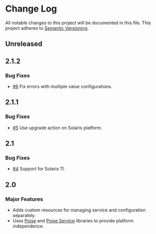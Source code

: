 # Change Log
All notable changes to this project will be documented in this file.
This project adheres to [Semantic Versioning](http://semver.org/).

## Unreleased

## 2.1.2
### Bug Fixes
- [#6][PR#6] Fix errors with multiple value configurations.

## 2.1.1
### Bug Fixes
- [#5][PR#5] Use upgrade action on Solaris platform.

## 2.1
### Bug Fixes
- [#4][PR#4] Support for Solaris 11.

## 2.0
### Major Features
- Adds custom resources for managing service and configuration separately.
- Uses [Poise][1] and [Poise Service][0] libraries to provide platform independence.

[0]: https://github.com/poise/poise-service
[1]: https://github.com/poise/poise
[PR#6]: https://github.com/johnbellone/collectd-cookbook/pull/6
[PR#5]: https://github.com/johnbellone/collectd-cookbook/pull/5
[PR#4]: https://github.com/johnbellone/collectd-cookbook/pull/4
